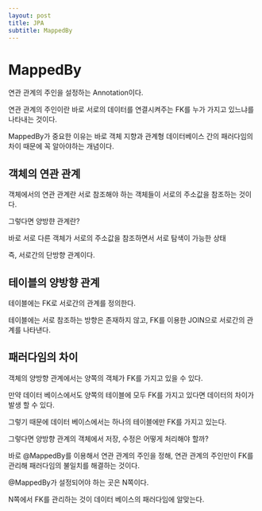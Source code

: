 ```yaml
---
layout: post
title: JPA
subtitle: MappedBy 
---
```

# MappedBy
연관 관계의 주인을 설정하는 Annotation이다.

연관 관계의 주인이란 바로 서로의 데이터를 연결시켜주는 FK를 누가 가지고 있느냐를 나타내는 것이다.

MappedBy가 중요한 이유는 바로 객체 지향과 관계형 데이터베이스 간의 패러다임의 차이 때문에 꼭 알아야하는 개념이다.

## 객체의 연관 관계
객체에서의 연관 관계란 서로 참조해야 하는 객체들이 서로의 주소값을 참조하는 것이다.

그렇다면 양방햔 관계란?

바로 서로 다른 객체가 서로의 주소값을 참조하면서 서로 탐색이 가능한 상태 

즉, 서로간의 단방향 관계이다. 

## 테이블의 양방향 관계
테이블에는 FK로 서로간의 관계를 정의한다.

테이블에는 서로 참조하는 방향은 존재하지 않고, FK를 이용한 JOIN으로 서로간의 관계를 나타낸다.

## 패러다임의 차이
객체의 양방향 관계에서는 양쪽의 객체가 FK를 가지고 있을 수 있다.

만약 데이터 베이스에서도 양쪽의 테이블에 모두 FK를 가지고 있다면 데이터의 차이가 발생 할 수 있다.

그렇기 때문에 데이터 베이스에서는 하나의 테이블에만 FK를 가지고 있는다.

그렇다면 양방향 관계의 객체에서 저장, 수정은 어떻게 처리해야 할까?

바로 @MappedBy를 이용해서 연관 관계의 주인을 정해, 연관 관계의 주인만이 FK를 관리해 패러다임의 불일치를 해결하는 것이다.

@MappedBy가 설정되어야 하는 곳은 N쪽이다.

N쪽에서 FK를 관리하는 것이 데이터 베이스의 패러다임에 알맞는다.


